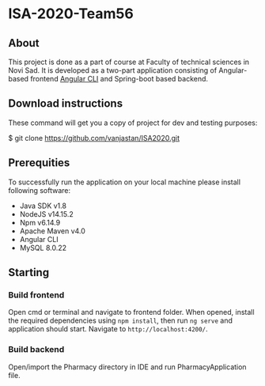# ISA-2020-Team56

## About

This project is done as a part of course at Faculty of technical sciences in Novi Sad. It is developed as a two-part application consisting of Angular-based frontend [Angular CLI](https://github.com/angular/angular-cli) and Spring-boot based backend.

## Download instructions

These command will get you a copy of project for dev and testing purposes:

$ git clone https://github.com/vanjastan/ISA2020.git

## Prerequities

To successfully run the application on your local machine please install following software:

* Java SDK v1.8
* NodeJS v14.15.2
* Npm v6.14.9
* Apache Maven v4.0
* Angular CLI
* MySQL 8.0.22

## Starting

### Build frontend

Open cmd or terminal and navigate to frontend folder. When opened, install the required dependencies using `npm install`, then run `ng serve` and application should start. Navigate to `http://localhost:4200/`.

### Build backend

Open/import the Pharmacy directory in IDE and run PharmacyApplication file.
